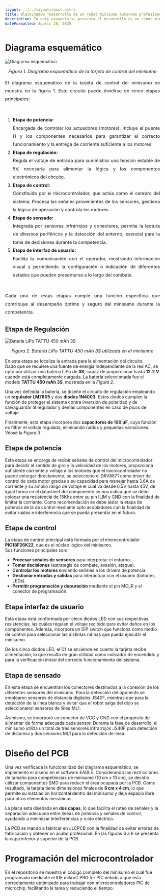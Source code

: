 ```yaml
---
layout: ../../layouts/post.astro
title: BlackShadow "Desarrollo de un robot minisumo autonomo profesional"
description: En este proyecto se presenta el desarrollo de un robot minisumo.
dateFormatted: Agosto 28, 2025
---
```

# **Diagrama esquemático**

<!-- Lightbox Modal para la imagen -->
<style>
.lightbox-bg {
  display: none;
  position: fixed;
  z-index: 9000;
  left: 0; top: 0; width: 100vw; height: 100vh;
  background: rgba(0,0,0,0.8);
  justify-content: center;
  align-items: center;
}
.lightbox-bg.active { display: flex; }
.lightbox-img {
  max-width: 90vw;
  max-height: 80vh;
  border-radius: 7px;
  box-shadow: 0 0 25px #000;
}
.lightbox-close {
  position: absolute;
  top: 30px; right: 40px;
  color: #fff;
  font-size: 2em;
  font-weight: bold;
  cursor: pointer;
  background: rgba(0,0,0,0.5);
  border-radius: 50%;
  padding: 0.1em 0.4em;
  transition: background 0.2s;
}
.lightbox-close:hover { background: #e00; }
</style>

<div>
  <img src="/assets/images/posts/blackshadowD/Schematic.png" alt="Diagrama esquemático" 
    style="max-width: 100%; height: auto; cursor: zoom-in;" 
    onclick="document.getElementById('lightbox1').classList.add('active');">
  <p style="text-align: center; font-style: italic; font-size: 1.05em;">
    Figura 1. Diagrama esquemático de la tarjeta de control del minisumo
  </p>
</div>

<!-- Lightbox Modal HTML -->
<div id="lightbox1" class="lightbox-bg" onclick="this.classList.remove('active')">
  <span class="lightbox-close" onclick="document.getElementById('lightbox1').classList.remove('active'); event.stopPropagation();">&times;</span>
  <img src="/assets/images/posts/blackshadowD/Schematic.png" class="lightbox-img" alt="Diagrama esquemático en grande">
</div>

<div style="text-align: justify; font-size: 1.05em; line-height: 1.8;">
El diagrama esquemático de la tarjeta de control del minisumo se muestra en la figura 1. Este circuito puede dividirse en cinco etapas principales:
<br><br>
<ol>
  <li>
    <b>Etapa de potencia:</b><br>
    Encargada de controlar los actuadores (motores). Incluye el puente H y los componentes necesarios para garantizar el correcto funcionamiento y la entrega de corriente suficiente a los motores.
  </li>
  <li>
    <b>Etapa de regulación:</b><br>
    Regula el voltaje de entrada para suministrar una tensión estable de 5V, necesaria para alimentar la lógica y los componentes electrónicos del circuito.
  </li>
  <li>
    <b>Etapa de control:</b><br>
    Constituida por el microcontrolador, que actúa como el cerebro del sistema. Procesa las señales provenientes de los sensores, gestiona la lógica de operación y controla los motores.
  </li>
  <li>
    <b>Etapa de sensado:</b><br>
    Integrada por sensores infrarrojos y conectores, permite la lectura de diversos periféricos y la detección del entorno, esencial para la toma de decisiones durante la competencia.
  </li>
  <li>
    <b>Etapa de interfaz de usuario:</b><br>
    Facilita la comunicación con el operador, mostrando información visual y permitiendo la configuración o indicación de diferentes estados que pueden presentarse a lo largo del combate.
  </li>
</ol>
<br>
Cada una de estas etapas cumple una función específica que contribuye al desempeño óptimo y seguro del minisumo durante la competencia.
</div>

## Etapa de Regulación

<!-- Lightbox Modal para la imagen de la batería -->
<style>
.lightbox-bg2 {
  display: none;
  position: fixed;
  z-index: 9000;
  left: 0; top: 0; width: 100vw; height: 100vh;
  background: rgba(0,0,0,0.8);
  justify-content: center;
  align-items: center;
}
.lightbox-bg2.active { display: flex; }
.lightbox-img2 {
  max-width: 70vw;
  max-height: 65vh;
  border-radius: 7px;
  box-shadow: 0 0 25px #000;
}
.lightbox-close2 {
  position: absolute;
  top: 30px; right: 40px;
  color: #fff;
  font-size: 2em;
  font-weight: bold;
  cursor: pointer;
  background: rgba(0,0,0,0.5);
  border-radius: 50%;
  padding: 0.1em 0.4em;
  transition: background 0.2s;
}
.lightbox-close2:hover { background: #e00; }
</style>

<div>
  <img src="/assets/images/posts/blackshadowD/Bateria.jpg" alt="Batería LiPo TATTU 450 mAh 3S" 
    style="max-width: 100%; height: auto; cursor: zoom-in;" 
    onclick="document.getElementById('lightbox2').classList.add('active');">
  <p style="text-align: center; font-style: italic; font-size: 1.05em;">
    Figura 2. Batería LiPo TATTU 450 mAh 3S utilizada en el minisumo
  </p>
</div>

<!-- Lightbox Modal HTML -->
<div id="lightbox2" class="lightbox-bg2" onclick="this.classList.remove('active')">
  <span class="lightbox-close2" onclick="document.getElementById('lightbox2').classList.remove('active'); event.stopPropagation();">&times;</span>
  <img src="/assets/images/posts/blackshadowD/Bateria.jpg" class="lightbox-img2" alt="Batería LiPo en grande">
</div>

En esta etapa se localiza la entrada para la alimentación del circuito.  
Dado que se requiere una fuente de energía independiente de la red AC, se optó por utilizar una batería LiPo de **3S**, capaz de proporcionar hasta **12.2 V** cuando está completamente cargada. La batería seleccionada fue el modelo **TATTU 450 mAh 3S**, mostrada en la *Figura 2*.  

Una vez definida la batería, se diseñó el circuito de regulación empleando un **regulador LM7805** y dos **diodos 1N4003**. Estos diodos cumplen la función de proteger el sistema contra inversión de polaridad y de salvaguardar al regulador y demás componentes en caso de picos de voltaje.  

Finalmente, esta etapa incorpora dos **capacitores de 100 µF**, cuya función es filtrar el voltaje regulado, eliminando ruidos y pequeñas variaciones. Véase la *Figura 3*.  


## Etapa de potencia

Esta etapa se encarga de recibir señales de control del microcontrolador para decidir el sentido de giro y la velocidad de los motores, proporciona suficiente corriente y voltaje a los motores que el microcontrolador no puede entregar directamente, se selecciono el DRV8871 como driver de control de cada motor gracias a su capacidad para manejar hasta 3.6A de corriente y su amplio rango de voltaje el cual va desde 6.5V hasta 45V, de igual forma en el datasheet del componente se nos indica que se debe colocar una resistencia de 15Khz entre su pin ILIM y GND con la finalidad de limitar la corriente. Como recomendación se debe aislar la etapa de potencia de la de control mediante opto acopladores con la finalidad de evitar ruidos e interferencia que se pueda presentar en el futuro.

## Etapa de control

La etapa de control principal está formada por el microcontrolador **PIC18F26K22**, que es el núcleo lógico del minisumo.  
Sus funciones principales son:

- **Procesar señales de sensores** para interpretar el entorno.
- **Tomar decisiones** (estrategia de combate, evasión, ataque).
- **Controlar los motores** enviando señales a los drivers de potencia.
- **Gestionar entradas y salidas** para interactuar con el usuario (botones, LEDs).
- **Permitir programación y depuración** mediante el pin MCLR y el conector de programación.

## Etapa interfaz de usuario

Esta etapa está conformada por cinco diodos LED con sus respectivas resistencias, las cuales regulan el voltaje recibido para evitar daños en los componentes. Además, incorpora un DIP switch que funciona como medio de control para seleccionar las distintas rutinas que pueda ejecutar el minisumo.

De los cinco diodos LED, el D1 se enciende en cuanto la tarjeta recibe alimentación, lo que resulta de gran utilidad como indicador de encendido y para la verificación inicial del correcto funcionamiento del sistema.

## Etapa de sensado

En esta etapa se encuentran los conectores destinados a la conexión de los diferentes sensores del minisumo. Para la detección del oponente se emplearon sensores de distancia digitales JS40F, mientras que para la detección de la línea blanca y evitar que el robot salga del dojo se seleccionaron sensores de línea ML1.

Asimismo, se incorporó un conector de VCC y GND con el propósito de alimentar de forma adecuada cada sensor. Durante la fase de desarrollo, el minisumo utiliza un total de tres sensores infrarrojos JS40F para detección de distancia y dos sensores ML1 para la detección de línea.

# **Diseño del PCB**

Una vez verificada la funcionalidad del diagrama esquemático, se implementó el diseño en el software EAGLE. Considerando las restricciones de tamaño para competencias de minisumo (10 cm x 10 cm), se decidió utilizar componentes SMD para reducir el área ocupada por la PCB. Como resultado, la tarjeta tiene dimensiones finales de **6 cm x 4 cm**, lo que permite su instalación horizontal dentro del minisumo y deja espacio libre para otros elementos mecánicos.

La placa está diseñada en **dos capas**, lo que facilita el ruteo de señales y la separación adecuada entre líneas de potencia y señales de control, ayudando a minimizar interferencias y ruido eléctrico.  

La PCB se mando a fabricar en JLCPCB con la finalidad de evitar errores de fabricación y obtener un acabo profesional.
En las figuras 6 a 8 se presenta la capa inferior y superior de la PCB.


# **Programación del microcontrolador**

En el repositorio se muestra el código completo del minisumo el cual fue programado mediante el IDE mikroC PRO for PIC debido a que esta correctamente optimizado para trabajar con microcontroladores PIC de microchip, facilitando la tarea y reduciendo el tiempo.
